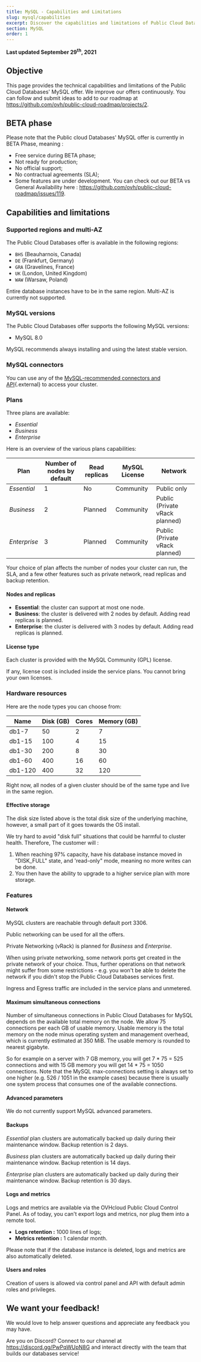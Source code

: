 ```yaml
---
title: MySQL - Capabilities and Limitations
slug: mysql/capabilities
excerpt: Discover the capabilities and limitations of Public Cloud Databases for MySQL
section: MySQL
order: 1
---
```


**Last updated September 29<sup>th</sup>, 2021**

## Objective

This page provides the technical capabilities and limitations of the Public Cloud Databases' MySQL offer.
We improve our offers continuously. You can follow and submit ideas to add to our roadmap at <https://github.com/ovh/public-cloud-roadmap/projects/2>.


## BETA phase

Please note that the Public cloud Databases' MySQL offer is currently in BETA Phase, meaning :

- Free service during BETA phase;
- Not ready for production;
- No official support;
- No contractual agreements (SLA);
- Some features are under development. You can check out our BETA vs General Availability here : <https://github.com/ovh/public-cloud-roadmap/issues/119>.

## Capabilities and limitations

### Supported regions and multi-AZ

The Public Cloud Databases offer is available in the following regions:

- `BHS` (Beauharnois, Canada)
- `DE` (Frankfurt, Germany)
- `GRA` (Gravelines, France)
- `UK` (London, United Kingdom)
- `WAW` (Warsaw, Poland)

Entire database instances have to be in the same region. Multi-AZ is currently not supported.

### MySQL versions

The Public Cloud Databases offer supports the following MySQL versions:

- MySQL 8.0

MySQL recommends always installing and using the latest stable version.


### MySQL connectors

You can use any of the [MySQL-recommended connectors and API](https://dev.mysql.com/doc/refman/8.0/en/connectors-apis.html){.external} to access your cluster.

### Plans

Three plans are available:

- *Essential*
- *Business*
- *Enterprise*

Here is an overview of the various plans capabilities:

| Plan         | Number of nodes by default | Read replicas | MySQL License   | Network                        |
| ------------ | -------------------------- | ------------- | --------------- | ------------------------------ |
| *Essential*  | 1                          | No            | Community       | Public only                    |
| *Business*   | 2                          | Planned       | Community       | Public (Private vRack planned) |
| *Enterprise* | 3                          | Planned       | Community       | Public (Private vRack planned) |

Your choice of plan affects the number of nodes your cluster can run, the SLA, and a few other features such as private network, read replicas and backup retention.

#### Nodes and replicas

- **Essential**: the cluster can support at most one node.
- **Business**: the cluster is delivered with 2 nodes by default. Adding read replicas is planned.
- **Enterprise**: the cluster is delivered with 3 nodes by default. Adding read replicas is planned.

#### License type

Each cluster is provided with the MySQL Community (GPL) license.

If any, license cost is included inside the service plans. You cannot bring your own licenses.

### Hardware resources

Here are the node types you can choose from:

| Name    | Disk (GB) | Cores | Memory (GB) |
| ------- | --------- | ----- | ----------- |
| db1-7   | 50        | 2     | 7           |
| db1-15  | 100       | 4     | 15          |
| db1-30  | 200       | 8     | 30          |
| db1-60  | 400       | 16    | 60          |
| db1-120 | 400       | 32    | 120         |

Right now, all nodes of a given cluster should be of the same type and live in the same region.

#### Effective storage

The disk size listed above is the total disk size of the underlying machine, however, a small part of it goes towards the OS install.

We try hard to avoid "disk full" situations that could be harmful to cluster health. Therefore, The customer will :

1. When reaching 97% capacity, have his database instance moved in "DISK_FULL" state, and 'read-only" mode, meaning no more writes can be done.
2. You then have the ability to upgrade to a higher service plan with more storage.


### Features

#### Network

MySQL clusters are reachable through default port 3306.

Public networking can be used for all the offers.

Private Networking (vRack) is planned for *Business* and *Enterprise*.

When using private networking, some network ports get created in the private network of your choice. Thus, further operations on that network might suffer from some restrictions - e.g. you won't be able to delete the network if you didn't stop the Public Cloud Databases services first.

Ingress and Egress traffic are included in the service plans and unmetered.

#### Maximum simultaneous connections

Number of simultaneous connections in Public Cloud Databases for MySQL depends on the available total memory on the node. 
We allow 75 connections per each GB of usable memory. Usable memory is the total memory on the node minus operating system and management overhead, which is currently estimated at 350 MiB. The usable memory is rounded to nearest gigabyte.

So for example on a server with 7 GB memory, you will get 7 * 75 = 525 connections and with 15 GB memory you will get 14 * 75 = 1050 connections. 
Note that the MySQL max-connections setting is always set to one higher (e.g. 526 / 1051 in the example cases) because there is usually one system process that consumes one of the available connections.

#### Advanced parameters

We do not currently support MySQL advanced parameters.


#### Backups

*Essential* plan clusters are automatically backed up daily during their maintenance window. Backup retention is 2 days.

*Business* plan clusters are automatically backed up daily during their maintenance window. Backup retention is 14 days.

*Enterprise* plan clusters are automatically backed up daily during their maintenance window. Backup retention is 30 days.

#### Logs and metrics

Logs and metrics are available via the OVHcloud Public Cloud Control Panel.
As of today, you can't export logs and metrics, nor plug them into a remote tool.

- **Logs retention :** 1000 lines of logs;
- **Metrics retention :** 1 calendar month.

Please note that if the database instance is deleted, logs and metrics are also automatically deleted.

#### Users and roles

Creation of users is allowed via control panel and API with default admin roles and privileges.



## We want your feedback!

We would love to help answer questions and appreciate any feedback you may have.

Are you on Discord? Connect to our channel at <https://discord.gg/PwPqWUpN8G> and interact directly with the team that builds our databases service!

